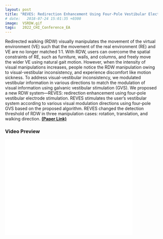```yaml
---
layout: post
title: "REVES: Redirection Enhancement Using Four-Pole Vestibular Electrode Stimulation"
# date:   2018-07-24 15:01:35 +0300
image:  VSRDW.gif
tags:   2022_CHI_Conference_EA
---
```


Redirected walking (RDW) visually manipulates the movement of the virtual environment (VE) such that the movement of the real environment (RE) and VE are no longer matched 1:1. With RDW, users can overcome the spatial constraints of RE, such as furniture, walls, and columns, and freely move the wider VE using natural gait motion. However, when the intensity of visual manipulations increases, people notice the RDW manipulation owing to visual-vestibular inconsistency, and experience discomfort like motion sickness. To address visual-vestibular inconsistency, we modulated vestibular information in various directions to match the modulation of visual information using galvanic vestibular stimulation (GVS). We proposed a new RDW system—REVES: redirection enhancement using four-pole vestibular electrode stimulation. REVES stimulates the user’s vestibular system according to various visual modulation directions using four-pole GVS based on the proposed algorithm. REVES changed the detection threshold of RDW in three manipulation cases: rotation, translation, and walking direction.
<a href="https://dl.acm.org/doi/abs/10.1145/3491101.3519626"><strong>(Paper Link)</strong></a>

### Video Preview
<iframe width="420" height="315" src="//www.youtube.com/embed/48s3zDdc5yY" frameborder="0" allowfullscreen="allowfullscreen">&nbsp;</iframe>